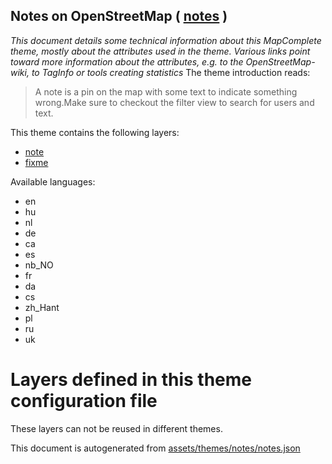 [//]: # (WARNING: this file is automatically generated. Please find the sources at the bottom and edit those sources)

## Notes on OpenStreetMap ( [notes](https://mapcomplete.org/notes) )
_This document details some technical information about this MapComplete theme, mostly about the attributes used in the theme. Various links point toward more information about the attributes, e.g. to the OpenStreetMap-wiki, to TagInfo or tools creating statistics_
The theme introduction reads:

> A note is a pin on the map with some text to indicate something wrong.Make sure to checkout the filter view to search for users and text.

This theme contains the following layers:

 - [note](../Layers/note.md)
 - [fixme](../Layers/fixme.md)

Available languages:

 - en
 - hu
 - nl
 - de
 - ca
 - es
 - nb_NO
 - fr
 - da
 - cs
 - zh_Hant
 - pl
 - ru
 - uk

# Layers defined in this theme configuration file
These layers can not be reused in different themes.


This document is autogenerated from [assets/themes/notes/notes.json](https://github.com/pietervdvn/MapComplete/blob/develop/assets/themes/notes/notes.json)
